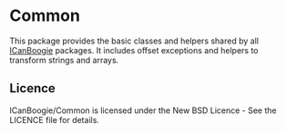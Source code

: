 Common
======

This package provides the basic classes and helpers shared by all [ICanBoogie](http://icanboogie.org/)
packages. It includes offset exceptions and helpers to transform strings and arrays.



Licence
-------

ICanBoogie/Common is licensed under the New BSD Licence - See the LICENCE file for details.